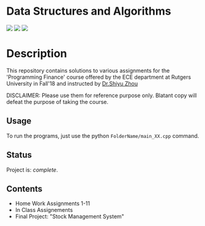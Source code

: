 # Data Structures and Algorithms

![](https://img.shields.io/badge/language-C++-green.svg)
![](https://img.shields.io/badge/%3E-Programming_Finance-yellow.svg)
![](https://img.shields.io/badge/Rutgers-Fall'18-red.svg)


# Description

This repository contains solutions to various assignments for the 'Programming Finance' course offered by the ECE department at Rutgers University in Fall'18 and instructed by [Dr.Shiyu Zhou](https://www.ece.rutgers.edu/shiyu-zhou-0) 

DISCLAIMER: Please use them for reference purpose only. Blatant copy will defeat the purpose of taking the course. 

## Usage
To run the programs, just use the python ```FolderName/main_XX.cpp``` command.


## Status
Project is: _complete_. 

## Contents

- Home Work Assignments 1-11
- In Class Assignements
- Final Project: "Stock Management System" 
